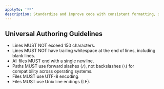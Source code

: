 ```yaml
---
applyTo: '**'
description: Standardize and improve code with consistent formatting, structure, and clarity.
---
```


## Universal Authoring Guidelines

- Lines MUST NOT exceed 150 characters.
- Lines MUST NOT have trailing whitespace at the end of lines, including blank lines.
- All files MUST end with a single newline.
- Paths MUST use forward slashes (`/`), not backslashes (`\`) for compatibility across operating systems.
- Files MUST use UTF-8 encoding.
- Files MUST use Unix line endings (LF).
